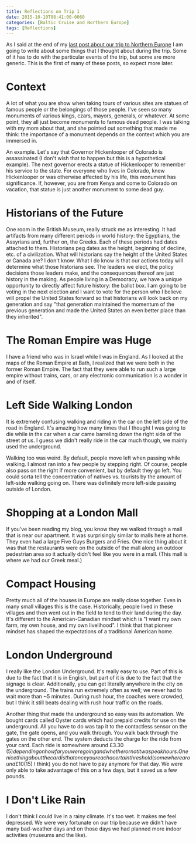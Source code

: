 ```yaml
---
title: Reflections on Trip 1
date: 2015-10-10T08:41:00-0060
categories: [Baltic Cruise and Northern Europe]
tags: [Reflections]
---
```


As I said at the end of my
[last post about our trip to Northern Europe]({{<ref"./2015-08-22-reykjavik-iceland-to-denver-colorado">}})
I am going to write about some things that I thought about during the trip. Some
of it has to do with the particular events of the trip, but some are more
generic. This is the first of many of these posts, so expect more later.

# Context

A lot of what you are show when taking tours of various sites are statues of
famous people or the belongings of those people. I've seen so many monuments of
various kings, czars, mayors, generals, or whatever. At some point, they all
just become monuments to famous dead people. I was talking with my mom about
that, and she pointed out something that made me think: the importance of a
monument depends on the context which you are immersed in.

An example. Let's say that Governor Hickenlooper of Colorado is assassinated (I
don't wish that to happen but this is a hypothetical example). The next governor
erects a statue of Hickenlooper to remember his service to the state. For
everyone who lives in Colorado, knew Hickenlooper or was otherwise affected by
his life, this monument has significance. If, however, you are from Kenya and
come to Colorado on vacation, that statue is just another monument to some dead
guy.

# Historians of the Future

One room in the British Museum, really struck me as interesting. It had
artifacts from many different periods in world history: the Egyptians, the
Assyrians and, further on, the Greeks. Each of these periods had dates attached
to them. Historians peg dates as the height, beginning of decline, etc. of a
civilization. What will historians say the height of the United States or Canada
are? I don't know. What I do know is that our actions today will determine what
those historians see. The leaders we elect, the policy decisions those leaders
make, and the consequences thereof are just history in the making. As people
living in a Democracy, we have a unique opportunity to directly affect future
history: the ballot box. I am going to be voting in the next election and I want
to vote for the person who I believe will propel the United States forward so
that historians will look back on my generation and say "that generation
maintained the momentum of the previous generation and made the United States an
even better place than they inherited".

# The Roman Empire was Huge

I have a friend who was in Israel while I was in England. As I looked at the
maps of the Roman Empire at Bath, I realized that we were both in the former
Roman Empire. The fact that they were able to run such a large empire without
trains, cars, or any electronic communication is a wonder in and of itself.

# Left Side Walking London

It is extremely confusing walking and riding in the car on the left side of the
road in England. It's amazing how many times that I thought I was going to die
while in the car when a car came barreling down the right side of the street
_at_ us. I guess we didn't really ride in the car much though, we mainly used
the underground.

Walking too was weird. By default, people move left when passing while walking.
I almost ran into a few people by stepping right. Of course, people also pass on
the right if more convenient, but by default they go left. You could sorta tell
the concentration of natives vs. tourists by the amount of left-side walking
going on. There was definitely more left-side passing outside of London.

# Shopping at a London Mall

If you've been reading my blog, you know they we walked through a mall that is
near our apartment. It was surprisingly similar to malls here at home. They even
had a large Five Guys Burgers and Fries. One nice thing about it was that the
restaurants were on the outside of the mall along an outdoor pedestrian area so
it actually didn't feel like you were in a mall. (This mall is where we had our
Greek meal.)

# Compact Housing

Pretty much all of the houses in Europe are really close together. Even in many
small villages this is the case. Historically, people lived in these villages
and then went out in the field to tend to their land during the day. It's
different to the American-Canadian mindset which is "I want my own farm, my own
house, and my own livelihood". I think that that pioneer mindset has shaped the
expectations of a traditional American home.

# London Underground

I really like the London Underground. It's really easy to use. Part of this is
due to the fact that it is in English, but part of it is due to the fact that
the signage is clear. Additionally, you can get literally anywhere in the city
on the underground. The trains run extremely often as well; we never had to wait
more than ~5 minutes. During rush hour, the coaches were crowded, but I think it
still beats dealing with rush hour traffic on the roads.

Another thing that made the underground so easy was its automation. We bought
cards called Oyster cards which had prepaid credits for use on the underground.
All you have to do was tap it to the contactless sensor on the gate, the gate
opens, and you walk through. You walk back through the gates on the other end.
The system deducts the charge for the ride from your card. Each ride is
somewhere around £3.30 ($5) depending on how far you were going and whether or
not it was peak hours. One nice thing about the card is that once you reach a
certain threshold (somewhere around £10 ($15) I think) you do not have to pay
anymore for that day. We were only able to take advantage of this on a few days,
but it saved us a few pounds.

# I Don't Like Rain

I don't think I could live in a rainy climate. It's too wet. It makes me feel
depressed. We were very fortunate on our trip because we didn't have many
bad-weather days and on those days we had planned more indoor activities
(museums and the like).
